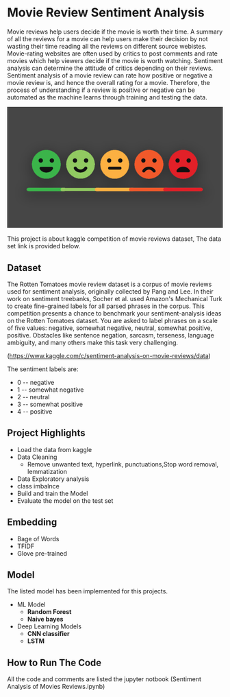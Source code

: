 # Movie Review Sentiment Analysis 
Movie reviews help users decide if the movie is worth their time. A summary of all the reviews for a movie can help users make their decision by not wasting their time reading all the reviews on different source webistes. Movie-rating websites are often used by critics to post comments and rate movies which help viewers decide if the movie is worth watching. Sentiment analysis can determine the attitude of critics depending on their reviews. Sentiment analysis of a movie review can rate how positive or negative a movie review is, and hence the overall rating for a movie. Therefore, the process of understanding if a review is positive or negative can be automated as the machine learns through training and testing the data.

![](images/SENTIMENT.jpg)

 This project is about kaggle competition of movie reviews dataset, The data set link is provided below.

## Dataset
The Rotten Tomatoes movie review dataset is a corpus of movie reviews used for sentiment analysis, originally collected by Pang and Lee. In their work on sentiment treebanks, Socher et al. used Amazon's Mechanical Turk to create fine-grained labels for all parsed phrases in the corpus. This competition presents a chance to benchmark your sentiment-analysis ideas on the Rotten Tomatoes dataset. You are asked to label phrases on a scale of five values: negative, somewhat negative, neutral, somewhat positive, positive. Obstacles like sentence negation, sarcasm, terseness, language ambiguity, and many others make this task very challenging.

(https://www.kaggle.com/c/sentiment-analysis-on-movie-reviews/data)

The sentiment labels are:
- 0 -- negative
- 1 -- somewhat negative
- 2 -- neutral
- 3 -- somewhat positive
- 4 -- positive

## Project Highlights
- Load the data from kaggle  
- Data Cleaning
  - Remove unwanted text, hyperlink, punctuations,Stop word removal, lemmatization 
- Data Exploratory analysis
- class imbalnce  
- Build and train the Model
- Evaluate the model on the test set

## Embedding 
- Bage of Words
- TFIDF
- Glove pre-trained

## Model
The listed model has been implemented for this projects.
- ML Model
  - **Random Forest**
  - **Naive bayes**
- Deep Learning Models
  - **CNN classifier**
  - **LSTM**


## How to Run The Code
All the code and comments are listed the jupyter notbook (Sentiment Analysis of Movies Reviews.ipynb)


